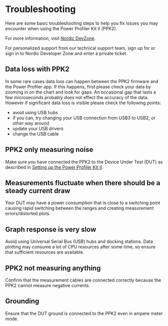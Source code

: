 # Troubleshooting

Here are some basic troubleshooting steps to help you fix issues you may encounter when using the Power Profiler Kit II (PPK2).

For more information, visit [Nordic DevZone](https://devzone.nordicsemi.com/).

For personalized support from our technical support team, sign up for or sign in to Nordic Developer Zone and enter a private ticket.

## Data loss with PPK2

In some rare cases data loss can happen between the PPK2 firmware and the Power
Profiler app. If this happens, first please check your data by zooming in on the
chart and look for gaps. An occasional gap that lasts a few microseconds
probably does not effect the accuracy of the data. However if significant data
loss is visible please check the following points:

-   avoid using USB hubs
-   if you can, try changing your USB connection from USB3 to USB2, or other way
    around
-   update your USB drivers
-   change the USB cable


## PPK2 only measuring noise

Make sure you have connected the PPK2 to the Device Under Test (DUT) as described in [Setting up the Power Profiler Kit II](https://docs.nordicsemi.com/bundle/ug_ppk2/page/UG/ppk/setting_up.html).

## Measurements fluctuate when there should be a steady current draw

Your DUT may have a power consumption that is close to a switching point causing rapid switching between the ranges and creating measurement errors/distorted plots.

## Graph response is very slow

Avoid using Universal Serial Bus (USB) hubs and docking stations. Data plotting may consume a lot of CPU resources after some time, so ensure that sufficient resources are available.

## PPK2 not measuring anything

Confirm that the measurement cables are connected correctly because the PPK2 cannot measure negative currents.

## Grounding

Ensure that the DUT ground is connected to the PPK2 even in ampere meter mode.
